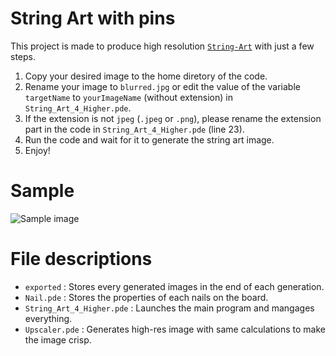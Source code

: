 # String Art with pins

This project is made to produce high resolution [`String-Art`](https://en.wikipedia.org/wiki/String_art) with just a few steps.
1. Copy your desired image to the home diretory of the code.
2. Rename your image to `blurred.jpg` or edit the value of the variable `targetName` to `yourImageName` (without extension) in `String_Art_4_Higher.pde`.
3. If the extension is not `jpeg` (`.jpeg` or `.png`), please rename the extension part in the code in `String_Art_4_Higher.pde` (line 23).
4. Run the code and wait for it to generate the string art image.
5. Enjoy!

# Sample
![Sample image]("https://github.com/arijit4/String-Art/blob/master/String_Art_4_Higher/exported/Me-String_Art_SL-PI.jpg?raw=true")

# File descriptions
- `exported` : Stores every generated images in the end of each generation.
- `Nail.pde` : Stores the properties of each nails on the board.
- `String_Art_4_Higher.pde` : Launches the main program and mangages everything.
- `Upscaler.pde` : Generates high-res image with same calculations to make the image crisp.
